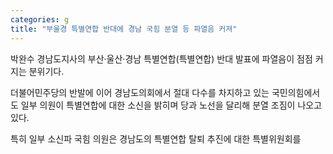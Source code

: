 ```yaml
---
categories: g
title: "부울경 특별연합 반대에 경남 국힘 분열 등 파열음 커져"
---
```

 박완수 경남도지사의 부산·울산·경남 특별연합(특별연합) 반대 발표에 파열음이 점점 커지는 분위기다.
 
더불어민주당의 반발에 이어 경남도의회에서 절대 다수를 차지하고 있는 국민의힘에서도 일부 의원이 특별연합에 대한 소신을 밝히며 당과 노선을 달리해 분열 조짐이 나오고 있다.
 
특히 일부 소신파 국힘 의원은 경남도의 특별연합 탈퇴 추진에 대한 특별위원회를 